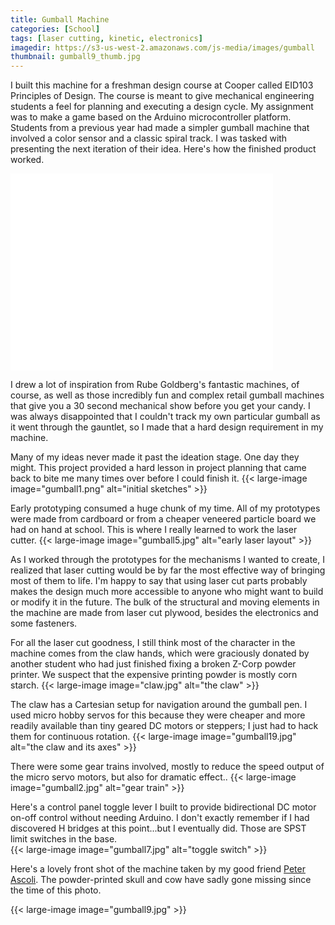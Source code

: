 ```yaml
---
title: Gumball Machine
categories: [School]
tags: [laser cutting, kinetic, electronics]
imagedir: https://s3-us-west-2.amazonaws.com/js-media/images/gumball
thumbnail: gumball9_thumb.jpg
---
```


I built this machine for a freshman design course at Cooper called EID103 Principles of Design. The course is meant to give mechanical engineering students a feel for planning and executing a design cycle. My assignment was to make a game based on the Arduino microcontroller platform. Students from a previous year had made a simpler gumball machine that involved a color sensor and a classic spiral track. I was tasked with presenting the next iteration of their idea. Here's how the finished product worked.

<iframe width="420" height="315" src="//www.youtube.com/embed/uWcKhxWlcuU" frameborder="0" allowfullscreen></iframe>

I drew a lot of inspiration from Rube Goldberg's fantastic machines, of course, as well as those incredibly fun and complex retail gumball machines that give you a 30 second mechanical show before you get your candy. I was always disappointed that I couldn't track my own particular gumball as it went through the gauntlet, so I made that a hard design requirement in my machine.

Many of my ideas never made it past the ideation stage. One day they might. This project provided a hard lesson in project planning that came back to bite me many times over before I could finish it.
{{< large-image image="gumball1.png" alt="initial sketches" >}}

Early prototyping consumed a huge chunk of my time. All of my prototypes were made from cardboard or from a cheaper veneered particle board we had on hand at school. This is where I really learned to work the laser cutter.
{{< large-image image="gumball5.jpg" alt="early laser layout" >}}

As I worked through the prototypes for the mechanisms I wanted to create, I realized that laser cutting would be by far the most effective way of bringing most of them to life. I'm happy to say that using laser cut parts probably makes the design much more accessible to anyone who might want to build or modify it in the future. The bulk of the structural and moving elements in the machine are made from laser cut plywood, besides the electronics and some fasteners.

For all the laser cut goodness, I still think most of the character in the machine comes from the claw hands, which were graciously donated by another student who had just finished fixing a broken Z-Corp powder printer. We suspect that the expensive printing powder is mostly corn starch.
{{< large-image image="claw.jpg" alt="the claw" >}}

The claw has a Cartesian setup for navigation around the gumball pen. I used micro hobby servos for this because they were cheaper and more readily available than tiny geared DC motors or steppers; I just had to hack them for continuous rotation.
{{< large-image image="gumball19.jpg" alt="the claw and its axes" >}}

There were some gear trains involved, mostly to reduce the speed output of the micro servo motors, but also for dramatic effect..
{{< large-image image="gumball2.jpg" alt="gear train" >}}

Here's a control panel toggle lever I built to provide bidirectional DC motor on-off control without needing Arduino. I don't exactly remember if I had discovered H bridges at this point...but I eventually did. Those are SPST limit switches in the base.  
{{< large-image image="gumball7.jpg" alt="toggle switch" >}}

Here's a lovely front shot of the machine taken by my good friend <a href="peterascoli.com">Peter Ascoli</a>. The powder-printed skull and cow have sadly gone missing since the time of this photo.

{{< large-image image="gumball9.jpg" >}}
